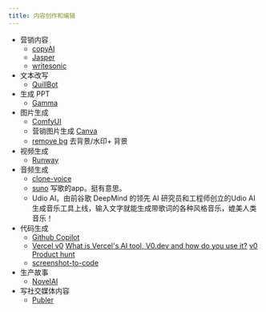 ```yaml
---
title: 内容创作和编辑
---
```

* 营销内容
  * [copyAI](./copyai.md)
  * [Jasper](./jasper.md)
  * [writesonic](./writesonic.md)
* 文本改写
  * [QuillBot](./quillbot.md)
* 生成 PPT
  * [Gamma](./gramma.md)
* 图片生成
  * [ComfyUI](./ComfyUI.md)
  * 营销图片生成 [Canva](./canva.md)
  * [remove bg](./remove-bg.md) 去背景/水印+ 背景
* 视频生成
  * [Runway](./runway.md)
* 音频生成
  * [clone-voice](./clone-voice.md)
  * [suno](https://app.suno.ai) 写歌的app。挺有意思。
  * Udio AI。由前谷歌 DeepMind 的领先 AI 研究员和工程师创立的Udio AI生成音乐工具上线，输入文字就能生成带歌词的各种风格音乐，媲美人类音乐！
* 代码生成
  * [Github Copilot](https://github.com/features/copilot)
  * [Vercel v0](https://v0.dev/)  [What is Vercel's AI tool, V0.dev and how do you use it?](https://dev.to/opensauced/what-is-vercels-ai-tool-v0dev-and-how-do-you-use-it-3nge) [v0 Product hunt](https://www.producthunt.com/products/v0-dev-by-vercel-labs)
  * [screenshot-to-code](https://github.com/abi/screenshot-to-code)
* 生产故事
  * [NovelAI](./novelai.md)
* 写社交媒体内容
  * [Publer](./publer.md)
